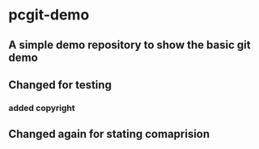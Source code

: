 # pcgit-demo
## A simple demo repository to show the basic git demo
## Changed for testing
### added copyright
## Changed again for stating comaprision
